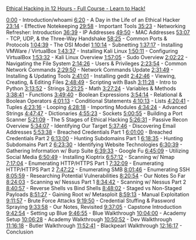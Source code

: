 [Ethical Hacking in 12 Hours - Full Course - Learn to Hack!](https://www.youtube.com/watch?v=fNzpcB7ODxQ&ab_channel=TheCyberMentor)

[0:00](https://www.youtube.com/watch?v=fNzpcB7ODxQ&t=0s) - Introduction/whoami [6:20](https://www.youtube.com/watch?v=fNzpcB7ODxQ&t=380s) - A Day in the Life of an Ethical Hacker [23:14](https://www.youtube.com/watch?v=fNzpcB7ODxQ&t=1394s) - Effective Notekeeping [29:58](https://www.youtube.com/watch?v=fNzpcB7ODxQ&t=1798s) - Important Tools [35:23](https://www.youtube.com/watch?v=fNzpcB7ODxQ&t=2123s) - Networking Refresher: Introduction [36:39](https://www.youtube.com/watch?v=fNzpcB7ODxQ&t=2199s) - IP Addresses [49:50](https://www.youtube.com/watch?v=fNzpcB7ODxQ&t=2990s) - MAC Addresses [53:07](https://www.youtube.com/watch?v=fNzpcB7ODxQ&t=3187s) - TCP, UDP, & the Three-Way Handshake [58:25](https://www.youtube.com/watch?v=fNzpcB7ODxQ&t=3505s) - Common Ports & Protocols [1:04:39](https://www.youtube.com/watch?v=fNzpcB7ODxQ&t=3879s) - The OSI Model [1:10:14](https://www.youtube.com/watch?v=fNzpcB7ODxQ&t=4214s) - Subnetting [1:37:17](https://www.youtube.com/watch?v=fNzpcB7ODxQ&t=5837s) - Installing VMWare / VirtualBox [1:43:37](https://www.youtube.com/watch?v=fNzpcB7ODxQ&t=6217s) - Installing Kali Linux [1:50:11](https://www.youtube.com/watch?v=fNzpcB7ODxQ&t=6611s) - Configuring VirtualBox [1:53:32](https://www.youtube.com/watch?v=fNzpcB7ODxQ&t=6812s) - Kali Linux Overview [1:57:05](https://www.youtube.com/watch?v=fNzpcB7ODxQ&t=7025s) - Sudo Overview [2:02:22](https://www.youtube.com/watch?v=fNzpcB7ODxQ&t=7342s) - Navigating the File System [2:14:26](https://www.youtube.com/watch?v=fNzpcB7ODxQ&t=8066s) - Users & Privileges [2:23:54](https://www.youtube.com/watch?v=fNzpcB7ODxQ&t=8634s) - Common Network Commands [2:29:50](https://www.youtube.com/watch?v=fNzpcB7ODxQ&t=8990s) - Network Commands Update [2:31:49](https://www.youtube.com/watch?v=fNzpcB7ODxQ&t=9109s) - Installing & Updating Tools [2:41:01](https://www.youtube.com/watch?v=fNzpcB7ODxQ&t=9661s) - Installing gedit [2:42:46](https://www.youtube.com/watch?v=fNzpcB7ODxQ&t=9766s) - Viewing, Creating, & Editing Files [2:48:49](https://www.youtube.com/watch?v=fNzpcB7ODxQ&t=10129s) - Scripting with Bash [3:11:28](https://www.youtube.com/watch?v=fNzpcB7ODxQ&t=11488s) - Intro to Python [3:13:52](https://www.youtube.com/watch?v=fNzpcB7ODxQ&t=11632s) - Strings [3:21:25](https://www.youtube.com/watch?v=fNzpcB7ODxQ&t=12085s) - Math [3:27:24](https://www.youtube.com/watch?v=fNzpcB7ODxQ&t=12444s) - Variables & Methods [3:38:41](https://www.youtube.com/watch?v=fNzpcB7ODxQ&t=13121s) - Functions [3:49:40](https://www.youtube.com/watch?v=fNzpcB7ODxQ&t=13780s) - Boolean Expressions [3:54:14](https://www.youtube.com/watch?v=fNzpcB7ODxQ&t=14054s) - Relational & Boolean Operators [4:01:13](https://www.youtube.com/watch?v=fNzpcB7ODxQ&t=14473s) - Conditional Statements [4:10:13](https://www.youtube.com/watch?v=fNzpcB7ODxQ&t=15013s) - Lists [4:20:41](https://www.youtube.com/watch?v=fNzpcB7ODxQ&t=15641s) - Tuples [4:23:16](https://www.youtube.com/watch?v=fNzpcB7ODxQ&t=15796s) - Looping [4:28:18](https://www.youtube.com/watch?v=fNzpcB7ODxQ&t=16098s) - Importing Modules [4:34:24](https://www.youtube.com/watch?v=fNzpcB7ODxQ&t=16464s) - Advanced Strings [4:47:47](https://www.youtube.com/watch?v=fNzpcB7ODxQ&t=17267s) - Dictionaries [4:55:23](https://www.youtube.com/watch?v=fNzpcB7ODxQ&t=17723s) - Sockets [5:00:55](https://www.youtube.com/watch?v=fNzpcB7ODxQ&t=18055s) - Building a Port Scanner [5:21:09](https://www.youtube.com/watch?v=fNzpcB7ODxQ&t=19269s) - The 5 Stages of Ethical Hacking [5:26:31](https://www.youtube.com/watch?v=fNzpcB7ODxQ&t=19591s) - Passive Recon Overview [5:34:07](https://www.youtube.com/watch?v=fNzpcB7ODxQ&t=20047s) - Identifying Our Target [5:37:46](https://www.youtube.com/watch?v=fNzpcB7ODxQ&t=20266s) - Discovering Email Addresses [5:53:38](https://www.youtube.com/watch?v=fNzpcB7ODxQ&t=21218s) - Breached Credentials Part 1 [6:01:00](https://www.youtube.com/watch?v=fNzpcB7ODxQ&t=21660s) - Breached Credentials Part 2 [6:13:00](https://www.youtube.com/watch?v=fNzpcB7ODxQ&t=22380s) - Hunting Subdomains Part 1 [6:18:35](https://www.youtube.com/watch?v=fNzpcB7ODxQ&t=22715s) - Hunting Subdomains Part 2 [6:23:30](https://www.youtube.com/watch?v=fNzpcB7ODxQ&t=23010s) - Identifying Website Technologies [6:30:39](https://www.youtube.com/watch?v=fNzpcB7ODxQ&t=23439s) - Gathering Information w/ Burp Suite [6:39:33](https://www.youtube.com/watch?v=fNzpcB7ODxQ&t=23973s) - Google Fu [6:45:09](https://www.youtube.com/watch?v=fNzpcB7ODxQ&t=24309s) - Utilizing Social Media [6:50:49](https://www.youtube.com/watch?v=fNzpcB7ODxQ&t=24649s) - Installing Kioptrix [6:57:12](https://www.youtube.com/watch?v=fNzpcB7ODxQ&t=25032s) - Scanning w/ Nmap [7:17:04](https://www.youtube.com/watch?v=fNzpcB7ODxQ&t=26224s) - Enumerating HTTP/HTTPS Part 1 [7:32:09](https://www.youtube.com/watch?v=fNzpcB7ODxQ&t=27129s) - Enumerating HTTP/HTTPS Part 2 [7:47:22](https://www.youtube.com/watch?v=fNzpcB7ODxQ&t=28042s) - Enumerating SMB [8:01:46](https://www.youtube.com/watch?v=fNzpcB7ODxQ&t=28906s) - Enumerating SSH [8:05:59](https://www.youtube.com/watch?v=fNzpcB7ODxQ&t=29159s) - Researching Potential Vulnerabilities [8:20:54](https://www.youtube.com/watch?v=fNzpcB7ODxQ&t=30054s) - Our Notes So Far [8:24:03](https://www.youtube.com/watch?v=fNzpcB7ODxQ&t=30243s) - Scanning w/ Nessus Part 1 [8:34:42](https://www.youtube.com/watch?v=fNzpcB7ODxQ&t=30882s) - Scanning w/ Nessus Part 2 [8:40:57](https://www.youtube.com/watch?v=fNzpcB7ODxQ&t=31257s) - Reverse Shells vs Bind Shells [8:48:02](https://www.youtube.com/watch?v=fNzpcB7ODxQ&t=31682s) - Staged vs Non-Staged Payloads [8:51:27](https://www.youtube.com/watch?v=fNzpcB7ODxQ&t=31887s) - Gaining Root w/ Metasploit [8:59:13](https://www.youtube.com/watch?v=fNzpcB7ODxQ&t=32353s) - Manual Exploitation [9:11:57](https://www.youtube.com/watch?v=fNzpcB7ODxQ&t=33117s) - Brute Force Attacks [9:19:50](https://www.youtube.com/watch?v=fNzpcB7ODxQ&t=33590s) - Credential Stuffing & Password Spraying [9:33:58](https://www.youtube.com/watch?v=fNzpcB7ODxQ&t=34438s) - Our Notes, Revisited [9:37:05](https://www.youtube.com/watch?v=fNzpcB7ODxQ&t=34625s) - Capstone Introduction [9:42:54](https://www.youtube.com/watch?v=fNzpcB7ODxQ&t=34974s) - Setting up Blue [9:46:55](https://www.youtube.com/watch?v=fNzpcB7ODxQ&t=35215s) - Blue Walkthrough [10:04:00](https://www.youtube.com/watch?v=fNzpcB7ODxQ&t=36240s) - Academy Setup [10:06:28](https://www.youtube.com/watch?v=fNzpcB7ODxQ&t=36388s) - Academy Walkthrough [10:50:52](https://www.youtube.com/watch?v=fNzpcB7ODxQ&t=39052s) - Dev Walkthrough [11:16:18](https://www.youtube.com/watch?v=fNzpcB7ODxQ&t=40578s) - Butler Walkthrough [11:52:41](https://www.youtube.com/watch?v=fNzpcB7ODxQ&t=42761s) - Blackpearl Walkthrough [12:16:17](https://www.youtube.com/watch?v=fNzpcB7ODxQ&t=44177s) - Conclusion
